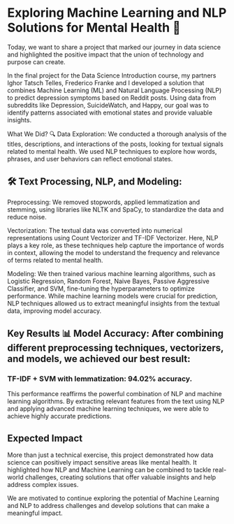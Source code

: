 # Exploring Machine Learning and NLP Solutions for Mental Health 🧠

Today, we want to share a project that marked our journey in data science and highlighted the positive impact that the union of technology and purpose can create.

In the final project for the Data Science Introduction course, my partners Ighor Tatsch Telles, Frederico Franke and I developed a solution that combines Machine Learning (ML) and Natural Language Processing (NLP) to predict depression symptoms based on Reddit posts. Using data from subreddits like Depression, SuicideWatch, and Happy, our goal was to identify patterns associated with emotional states and provide valuable insights.

What We Did? 🔍 Data Exploration: We conducted a thorough analysis of the titles, descriptions, and interactions of the posts, looking for textual signals related to mental health. We used NLP techniques to explore how words, phrases, and user behaviors can reflect emotional states.

## 🛠️ Text Processing, NLP, and Modeling:

Preprocessing: We removed stopwords, applied lemmatization and stemming, using libraries like NLTK and SpaCy, to standardize the data and reduce noise.

Vectorization: The textual data was converted into numerical representations using Count Vectorizer and TF-IDF Vectorizer. Here, NLP plays a key role, as these techniques help capture the importance of words in context, allowing the model to understand the frequency and relevance of terms related to mental health.

Modeling: We then trained various machine learning algorithms, such as Logistic Regression, Random Forest, Naive Bayes, Passive Aggressive Classifier, and SVM, fine-tuning the hyperparameters to optimize performance. While machine learning models were crucial for prediction, NLP techniques allowed us to extract meaningful insights from the textual data, improving model accuracy.

## Key Results 📊 Model Accuracy: After combining different preprocessing techniques, vectorizers, and models, we achieved our best result:

### TF-IDF + SVM with lemmatization: 94.02% accuracy.

This performance reaffirms the powerful combination of NLP and machine learning algorithms. By extracting relevant features from the text using NLP and applying advanced machine learning techniques, we were able to achieve highly accurate predictions.

## Expected Impact
More than just a technical exercise, this project demonstrated how data science can positively impact sensitive areas like mental health. It highlighted how NLP and Machine Learning can be combined to tackle real-world challenges, creating solutions that offer valuable insights and help address complex issues.

We are motivated to continue exploring the potential of Machine Learning and NLP to address challenges and develop solutions that can make a meaningful impact.
